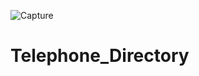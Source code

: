 ![Capture](https://user-images.githubusercontent.com/54303899/198896184-01dfca76-ea6c-4ea9-b6a4-000be88b27bb.JPG)
# Telephone_Directory

